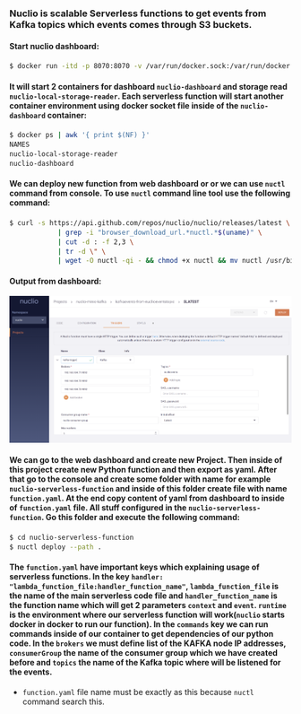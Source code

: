### Nuclio is scalable Serverless functions to get events from Kafka topics which events comes through S3 buckets.

#### Start nuclio dashboard:
```bash
$ docker run -itd -p 8070:8070 -v /var/run/docker.sock:/var/run/docker.sock -v /tmp:/tmp --name nuclio-dashboard quay.io/nuclio/dashboard:stable-amd64
```

#### It will start 2 containers for dashboard `nuclio-dashboard` and storage read `nuclio-local-storage-reader`. Each serverless function will start another container environment using docker socket file inside of the `nuclio-dashboard` container:
```bash
$ docker ps | awk '{ print $(NF) }'
NAMES
nuclio-local-storage-reader
nuclio-dashboard
```

#### We can deploy new function from web dashboard or or we can use `nuctl` command from console. To use `nuctl` command line tool use the following command:
```bash
$ curl -s https://api.github.com/repos/nuclio/nuclio/releases/latest \
			| grep -i "browser_download_url.*nuctl.*$(uname)" \
			| cut -d : -f 2,3 \
			| tr -d \" \
			| wget -O nuctl -qi - && chmod +x nuctl && mv nuctl /usr/bin/
```

#### Output from dashboard:
![Nuclio Interface](images/nuclio-dashboard.png)

#### We can go to the web dashboard and create new Project. Then inside of this project create new Python function and then export as yaml. After that go to the console and create some folder with name for example `nuclio-serverless-function` and inside of this folder create file with name `function.yaml`. At the end copy content of yaml from dashboard to inside of `function.yaml` file. All stuff configured in the `nuclio-serverless-function`. Go this folder and execute the following command:
```bash
$ cd nuclio-serverless-function
$ nuctl deploy --path .
```

#### The `function.yaml` have important keys which explaining usage of serverless functions. In the key `handler: "lambda_function_file:handler_function_name"`, `lambda_function_file` is the name of the main serverless code file and `handler_function_name` is the function name which will get 2 parameters `context` and `event`. `runtime` is the environment where our serverless function will work(`nuclio` starts docker in docker to run our function). In the `commands` key we can run commands inside of our container to get dependencies of our python code. In the `brokers` we must define list of the KAFKA node IP addresses, `consumerGroup` the name of the consumer group which we have created before and `topics` the name of the Kafka topic where will be listened for the events.
- `function.yaml` file name must be exactly as this because `nuctl` command search this. 
